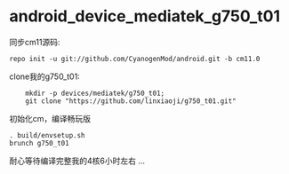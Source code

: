 android_device_mediatek_g750_t01
=========================

同步cm11源码:
	
	repo init -u git://github.com/CyanogenMod/android.git -b cm11.0

clone我的g750_t01:


		mkdir -p devices/mediatek/g750_t01;
		git clone "https://github.com/linxiaoji/g750_t01.git" 


初始化cm，编译畅玩版

	. build/envsetup.sh
	brunch g750_t01

耐心等待编译完整我的4核6小时左右 ...
